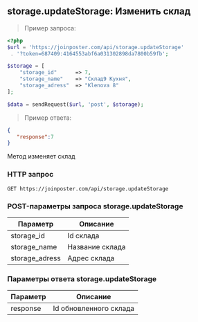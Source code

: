 ## storage.updateStorage: Изменить склад

> Пример запроса:

```php
<?php
$url = 'https://joinposter.com/api/storage.updateStorage'
 . '?token=687409:4164553abf6a031302898da7800b59fb';

$storage = [
    "storage_id"      => 7,
    "storage_name"    => "Склад9 Кухня",
    "storage_adress"  => "Klenova 8"
];

$data = sendRequest($url, 'post', $storage);
```

> Пример ответа:

```json
{  
   "response":7
}
```

Метод изменяет склад

### HTTP запрос

`GET https://joinposter.com/api/storage.updateStorage`

### POST-параметры запроса storage.updateStorage

Параметр | Описание
-------- | --------
storage_id | Id склада 
storage_name | Название склада 
storage_adress | Адрес склада


### Параметры ответа storage.updateStorage

Параметр | Описание
-------- | --------
response | Id обновленного склада
